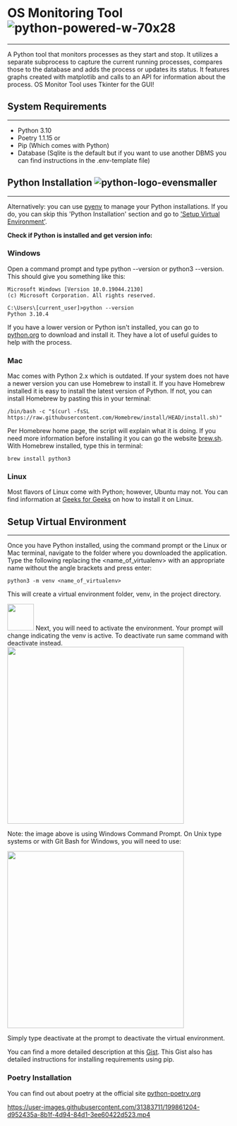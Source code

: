 

# OS Monitoring Tool ![python-powered-w-70x28](https://user-images.githubusercontent.com/31383711/190922610-d309b96e-318e-4e82-9b04-8eb2ab52938d.png)
---

A Python tool that monitors processes as they start and stop. It utilizes a separate subprocess to capture the current running processes, compares those to the database and adds the process or updates its status. It features graphs created with matplotlib and calls to an API for information about the process. OS Monitor Tool uses Tkinter for the GUI!

## System Requirements
---
* Python 3.10
* Poetry 1.1.15 or
* Pip (Which comes with Python)
* Database (Sqlite is the default but if you want to use another DBMS you can find instructions in the .env-template file)

## Python Installation ![python-logo-evensmaller](https://user-images.githubusercontent.com/31383711/200034228-92eebe7f-ce3b-4bf9-a7b2-1e314d5683bb.png)
---
Alternatively: you can use [pyenv](https://github.com/pyenv/pyenv) to manage your Python installations. If you do, you can skip this 'Python Installation' section and go to ['Setup Virtual Environment'](https://github.com/jalnor/os_monitoring_tool/edit/main/README.md#setup-virtual-environment).

**Check if Python is installed and get version info:**
### Windows
Open a  command prompt and type python --version or python3 --version. This should give you something like this:
```
Microsoft Windows [Version 10.0.19044.2130]
(c) Microsoft Corporation. All rights reserved.

C:\Users\[current_user]>python --version
Python 3.10.4
```

If you have a lower version or Python isn't installed, you can go to [python.org](https://www.python.org/downloads/) to download and install it. They have a lot of useful guides to help with the process.

### Mac
Mac comes with Python 2.x which is outdated. If your system does not have a newer version you can use Homebrew to install it.
If you have Homebrew installed it is easy to install the latest version of Python. If not, you can install Homebrew by pasting this in your terminal:
```
/bin/bash -c "$(curl -fsSL https://raw.githubusercontent.com/Homebrew/install/HEAD/install.sh)"
```
Per Homebrew home page, the script will explain what it is doing. If you need more information before installing it you can go the website [brew.sh](https://brew.sh/).
With Homebrew installed, type this in terminal:
```
brew install python3
```

### Linux
Most flavors of Linux come with Python; however, Ubuntu may not. You can find information at [Geeks for Geeks](https://www.geeksforgeeks.org/how-to-download-and-install-python-latest-version-on-linux/?ref=gcse) on how to install it on Linux.

## Setup Virtual Environment
---
Once you have Python installed, using the command prompt or the Linux or Mac terminal, navigate to the folder where you downloaded the application. Type the following replacing the <name_of_virtualenv> with an appropriate name without the angle brackets and press enter:
```
python3 -m venv <name_of_virtualenv>
```
This will create a virtual environment folder, venv, in the project directory.

<img src="https://user-images.githubusercontent.com/31383711/200044187-52794cc9-d438-4c69-b07f-baf11d3abd0d.png" width="60" />
Next, you will need to activate the environment. Your prompt will change indicating the venv is active. To deactivate run same command with deactivate instead. 
<img src="https://user-images.githubusercontent.com/31383711/200049624-147beb06-96fc-41fc-8d9d-1005150ca6fd.png" width="400" />

Note: the image above is using Windows Command Prompt. On Unix type systems or with Git Bash for Windows, you will need to use:

<img src="https://user-images.githubusercontent.com/31383711/200051763-97ea742b-c1f7-49da-8eb1-6d994355fba4.png" width="400" />

Simply type deactivate at the prompt to deactivate the virtual environment.

You can find a more detailed description at this [Gist](https://gist.github.com/djccnt15/55105dea001df6ce4eccb7d2a1c719e3). This Gist also has detailed instructions for installing requirements using pip.


### Poetry Installation
You can find out about poetry at the official site [python-poetry.org](https://python-poetry.org/docs/#installing-with-the-official-installer) 

https://user-images.githubusercontent.com/31383711/199861204-d952435a-8b1f-4d94-84d1-3ee60422d523.mp4


